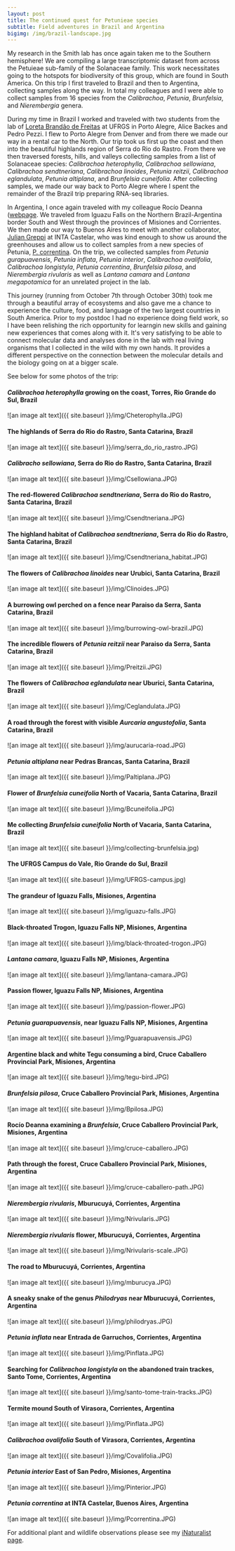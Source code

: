 ```yaml
---
layout: post
title: The continued quest for Petunieae species
subtitle: Field adventures in Brazil and Argentina
bigimg: /img/brazil-landscape.jpg
---
```


My research in the Smith lab has once again taken me to the Southern hemisphere! We are compiling a large transcriptomic dataset from across the Petuieae sub-family of the Solanaceae family. This work necessitates going to the hotspots for biodiversity of this group, which are found in South America. On this trip I first traveled to Brazil and then to Argentina, collecting samples along the way. In total my colleagues and I were able to collect samples from 16 species from the *Calibrachoa*, *Petunia*, *Brunfelsia*, and *Nierembergia* genera. 

During my time in Brazil I worked and traveled with two students from the lab of [Loreta Brandão de Freitas](http://www.ufrgs.br/ppgbm/corpo-docente/loreta-brandao-de-freitas/?lang=en) at UFRGS in Porto Alegre, Alice Backes and Pedro Pezzi. I flew to Porto Alegre from Denver and from there we made our way in a rental car to the North. Our trip took us first up the coast and then into the beautiful highlands region of Serra do Rio do Rastro. From there we then traversed forests, hills, and valleys collecting samples from a list of Solanaceae species: *Calibrachoa heterophylla*, *Calibrachoa sellowiana*, *Calibrachoa sendtneriana*, *Calibrachoa linoides*, *Petunia reitzii*, *Calibrachoa	eglandulata*, *Petunia altiplana*, and *Brunfelsia	cuneifolia*. After collecting samples, we made our way back to Porto Alegre where I spent the remainder of the Brazil trip preparing RNA-seq libraries. 

In Argentina, I once again traveled with my colleague Rocío Deanna ([webpage](https://rociodeanna.weebly.com/). We traveled from Iguazu Falls on the Northern Brazil-Argentina border South and West through the provinces of Misiones and Corrientes. We then made our way to Buenos Aires to meet with another collaborator, [Julian Greppi](https://inta.gob.ar/personas/greppi.julian) at INTA Castelar, who was kind enough to show us around the greenhouses and allow us to collect samples from a new species of Petunia, [P. correntina](https://biotaxa.org/Phytotaxa/article/view/phytotaxa.414.6.3). On the trip, we collected samples from *Petunia gurapuavensis*, *Petunia inflata*, *Petunia interior*, *Calibrachoa ovalifolia*, *Calibrachoa longistyla*, *Petunia correntina*, *Brunfelsia pilosa*, and *Nierembergia rivularis* as well as *Lantana camara* and *Lantana megapotamica* for an unrelated project in the lab. 


This journey (running from October 7th through October 30th) took me through a beautiful array of ecosystems and also gave me a chance to experience the culture, food, and language of the two largest countries in South America. Prior to my postdoc I had no experience doing field work, so I have been relishing the rich opportunity for learngin new skills and gaining new experiences that comes along with it. It's very satisfying to be able to connect molecular data and analyses done in the lab with real living organisms that I collected in the wild with my own hands. It provides a different perspective on the connection between the molecular details and the biology going on at a bigger scale. 


See below for some photos of the trip: 

#### *Calibrachoa heterophylla* growing on the coast, Torres, Rio Grande do Sul, Brazil

![an image alt text]({{ site.baseurl }}/img/Cheterophylla.JPG)

#### The highlands of Serra do Rio do Rastro, Santa Catarina, Brazil

![an image alt text]({{ site.baseurl }}/img/serra_do_rio_rastro.JPG)

#### *Calibracho sellowiana*, Serra do Rio do Rastro, Santa Catarina, Brazil

![an image alt text]({{ site.baseurl }}/img/Csellowiana.JPG)

#### The red-flowered *Calibrachoa sendtneriana*, Serra do Rio do Rastro, Santa Catarina, Brazil

![an image alt text]({{ site.baseurl }}/img/Csendtneriana.JPG)

#### The highland habitat of *Calibrachoa sendtneriana*, Serra do Rio do Rastro, Santa Catarina, Brazil

![an image alt text]({{ site.baseurl }}/img/Csendtneriana_habitat.JPG)

#### The flowers of *Calibrachoa linoides* near Urubici, Santa Catarina, Brazil

![an image alt text]({{ site.baseurl }}/img/Clinoides.JPG)

#### A burrowing owl perched on a fence near Paraiso da Serra, Santa Catarina, Brazil

![an image alt text]({{ site.baseurl }}/img/burrowing-owl-brazil.JPG)

#### The incredible flowers of *Petunia reitzii* near Paraiso da Serra, Santa Catarina, Brazil

![an image alt text]({{ site.baseurl }}/img/Preitzii.JPG)

#### The flowers of *Calibrachoa eglandulata* near Uburici, Santa Catarina, Brazil

![an image alt text]({{ site.baseurl }}/img/Ceglandulata.JPG)

#### A road through the forest with visible *Aurcaria angustofolia*, Santa Catarina, Brazil

![an image alt text]({{ site.baseurl }}/img/aurucaria-road.JPG)

#### *Petunia altiplana* near Pedras Brancas, Santa Catarina, Brazil

![an image alt text]({{ site.baseurl }}/img/Paltiplana.JPG)

#### Flower of *Brunfelsia cuneifolia* North of Vacaria, Santa Catarina, Brazil

![an image alt text]({{ site.baseurl }}/img/Bcuneifolia.JPG)

#### Me collecting *Brunfelsia cuneifolia* North of Vacaria, Santa Catarina, Brazil

![an image alt text]({{ site.baseurl }}/img/collecting-brunfelsia.jpg)

#### The UFRGS Campus do Vale, Rio Grande do Sul, Brazil

![an image alt text]({{ site.baseurl }}/img/UFRGS-campus.jpg)

#### The grandeur of Iguazu Falls, Misiones, Argentina

![an image alt text]({{ site.baseurl }}/img/iguazu-falls.JPG)

#### Black-throated Trogon, Iguazu Falls NP, Misiones, Argentina

![an image alt text]({{ site.baseurl }}/img/black-throated-trogon.JPG)

#### *Lantana camara*, Iguazu Falls NP, Misiones, Argentina

![an image alt text]({{ site.baseurl }}/img/lantana-camara.JPG)

#### Passion flower, Iguazu Falls NP, Misiones, Argentina

![an image alt text]({{ site.baseurl }}/img/passion-flower.JPG)

#### *Petunia guarapuavensis*, near Iguazu Falls NP, Misiones, Argentina

![an image alt text]({{ site.baseurl }}/img/Pguarapuavensis.JPG)

#### Argentine black and white Tegu consuming a bird, Cruce Caballero Provincial Park, Misiones, Argentina

![an image alt text]({{ site.baseurl }}/img/tegu-bird.JPG)

#### *Brunfelsia pilosa*, Cruce Caballero Provincial Park, Misiones, Argentina

![an image alt text]({{ site.baseurl }}/img/Bpilosa.JPG)

#### Rocío Deanna examining a *Brunfelsia*, Cruce Caballero Provincial Park, Misiones, Argentina

![an image alt text]({{ site.baseurl }}/img/cruce-caballero.JPG)

#### Path through the forest, Cruce Caballero Provincial Park, Misiones, Argentina

![an image alt text]({{ site.baseurl }}/img/cruce-caballero-path.JPG)

#### *Nierembergia rivularis*, Mburucuyá, Corrientes, Argentina

![an image alt text]({{ site.baseurl }}/img/Nrivularis.JPG)

#### *Nierembergia rivularis* flower, Mburucuyá, Corrientes, Argentina

![an image alt text]({{ site.baseurl }}/img/Nrivularis-scale.JPG)

#### The road to Mburucuyá, Corrientes, Argentina

![an image alt text]({{ site.baseurl }}/img/mburucya.JPG)

#### A sneaky snake of the genus *Philodryas* near Mburucuyá, Corrientes, Argentina

![an image alt text]({{ site.baseurl }}/img/philodryas.JPG)

#### *Petunia inflata* near Entrada de Garruchos, Corrientes, Argentina

![an image alt text]({{ site.baseurl }}/img/Pinflata.JPG)

#### Searching for *Calibrachoa longistyla* on the abandoned train trackes, Santo Tome, Corrientes, Argentina

![an image alt text]({{ site.baseurl }}/img/santo-tome-train-tracks.JPG)

#### Termite mound South of Virasora, Corrientes, Argentina

![an image alt text]({{ site.baseurl }}/img/Pinflata.JPG)

#### *Calibrachoa ovalifolia* South of Virasora, Corrientes, Argentina

![an image alt text]({{ site.baseurl }}/img/Covalifolia.JPG)

#### *Petunia interior* East of San Pedro, Misiones, Argentina

![an image alt text]({{ site.baseurl }}/img/Pinterior.JPG)

#### *Petunia correntina* at INTA Castelar, Buenos Aires, Argentina

![an image alt text]({{ site.baseurl }}/img/Pcorrentina.JPG)

For additional plant and wildlife observations please see my [iNaturalist page](https://www.inaturalist.org/observations?place_id=any&user_id=lukewheeler&verifiable=any). 

